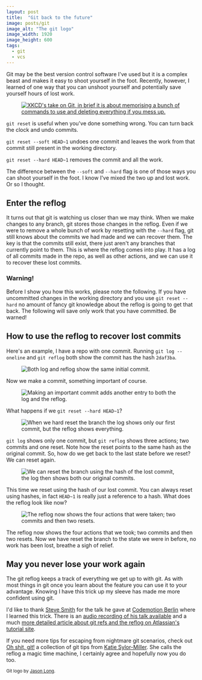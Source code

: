 ```yaml
---
layout: post
title:  "Git back to the future"
image: posts/git
image_alt: "The git logo"
image_width: 1920
image_height: 600
tags:
  - git
  - vcs
---
```


Git may be the best version control software I've used but it is a complex beast and makes it easy to shoot yourself in the foot. Recently, however, I learned of one way that you can unshoot yourself and potentially save yourself hours of lost work.

<figure class="post-image post-image-left"><a href="https://www.xkcd.com/1597/"><img src="https://imgs.xkcd.com/comics/git.png" alt="XKCD's take on Git, in brief it is about memorising a bunch of commands to use and deleting everything if you mess up."></a></figure>

`git reset` is useful when you've done something wrong. You can turn back the clock and undo commits.

`git reset --soft HEAD~1` undoes one commit and leaves the work from that commit still present in the working directory.

`git reset --hard HEAD~1` removes the commit and all the work.

The difference between the `--soft` and `--hard` flag is one of those ways you can shoot yourself in the foot. I know I've mixed the two up and lost work. Or so I thought.

## Enter the reflog

It turns out that git is watching us closer than we may think. When we make changes to any branch, git stores those changes in the reflog. Even if we were to remove a whole bunch of work by resetting with the `--hard` flag, git still knows about the commits we had made and we can recover them. The key is that the commits still exist, there just aren't any branches that currently point to them. This is where the reflog comes into play. It has a log of all commits made in the repo, as well as other actions, and we can use it to recover these lost commits.

### Warning!

Before I show you how this works, please note the following. If you have uncommitted changes in the working directory and you use `git reset --hard` no amount of fancy git knowledge about the reflog is going to get that back. The following will save only work that you have committed. Be warned!

## How to use the reflog to recover lost commits

Here's an example, I have a repo with one commit. Running `git log --oneline` and `git reflog` both show the commit has the hash `2daf3ba`.

<figure class="post-image post-image-outside">
  <picture>
    <source type="image/webp" srcset="{% asset posts/reflog1 @path %}.webp">
    <img src="{% asset posts/reflog1 @path %}" alt="Both log and reflog show the same initial commit.">
  </picture>
</figure>

Now we make a commit, something important of course.

<figure class="post-image post-image-outside">
  <picture>
    <source type="image/webp" srcset="{% asset posts/reflog2 @path %}.webp">
    <img src="{% asset posts/reflog2 @path %}" alt="Making an important commit adds another entry to both the log and the reflog.">
  </picture>
</figure>

What happens if we `git reset --hard HEAD~1`?

<figure class="post-image post-image-outside">
  <picture>
    <source type="image/webp" srcset="{% asset posts/reflog3 @path %}.webp">
    <img src="{% asset posts/reflog3 @path %}" alt="When we hard reset the branch the log shows only our first commit, but the reflog shows everything.">
  </picture>
</figure>

`git log` shows only one commit, but `git reflog` shows three actions; two commits and one reset. Note how the reset points to the same hash as the original commit. So, how do we get back to the last state before we reset? We can reset again.

<figure class="post-image post-image-outside">
  <picture>
    <source type="image/webp" srcset="{% asset posts/reflog4 @path %}.webp">
    <img src="{% asset posts/reflog4 @path %}" alt="We can reset the branch using the hash of the lost commit, the log then shows both our original commits.">
  </picture>
</figure>

This time we reset using the hash of our lost commit. You can always reset using hashes, in fact `HEAD~1` is really just a reference to a hash. What does the reflog look like now?

<figure class="post-image post-image-outside">
  <picture>
    <source type="image/webp" srcset="{% asset posts/reflog5 @path %}.webp">
    <img src="{% asset posts/reflog5 @path %}" alt="The reflog now shows the four actions that were taken; two commits and then two resets.">
  </picture>
</figure>

The reflog now shows the four actions that we took; two commits and then two resets. Now we have reset the branch to the state we were in before, no work has been lost, breathe a sigh of relief.

## May you never lose your work again

The git reflog keeps a track of everything we get up to with git. As with most things in git once you learn about the feature you can use it to your advantage. Knowing I have this trick up my sleeve has made me more confident using git.

I'd like to thank [Steve Smith](https://twitter.com/tarkasteve) for the talk he gave at [Codemotion Berlin](http://berlin2016.codemotionworld.com/) where I learned this trick. There is an [audio recording of his talk available](https://voicerepublic.com/talks/knowledge-is-power) and a much [more detailed article about git refs and the reflog on Atlassian's tutorial site](https://www.atlassian.com/git/tutorials/refs-and-the-reflog/the-reflog).

If you need more tips for escaping from nightmare git scenarios, check out [Oh shit, git!](http://ohshitgit.com/) a collection of git tips from [Katie Sylor-Miller](https://twitter.com/ksylor). She calls the reflog a magic time machine, I certainly agree and hopefully now you do too.

<footer>
  <small>Git logo by <a href="https://twitter.com/jasonlong">Jason Long</a>.</small>
</footer>
